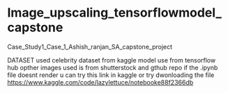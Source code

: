 # Image_upscaling_tensorflowmodel_capstone
Case_Study1_Case_1_Ashish_ranjan_SA_capstone_project


DATASET used celebrity dataset from kaggle 
model use from tensorflow hub
opther images used is from shutterstock and gthub repo
 if the .ipynb file doesnt render u can try this link in kaggle or try dwonloading the file 
 https://www.kaggle.com/code/lazylettuce/notebooke88f2366db
